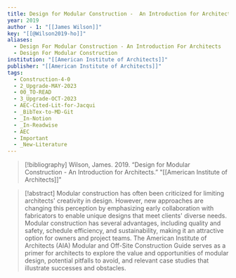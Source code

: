 ```yaml
---
title: Design for Modular Construction -  An Introduction for Architects
year: 2019
author - 1: "[[James Wilson]]"
key: "[[@Wilson2019-ho]]"
aliases:
  - Design For Modular Construction - An Introduction For Architects
  - Design For Modular Construction
institution: "[[American Institute of Architects]]"
publisher: "[[American Institute of Architects]]"
tags:
  - Construction-4-0
  - 2_Upgrade-MAY-2023
  - 00_TO-READ
  - 3_Upgrade-OCT-2023
  - AEC-Cited-Lit-for-Jacqui
  - _BibTex-to-MD-Git
  - _In-Notion
  - _In-Readwise
  - AEC
  - Important
  - _New-Literature
---
```


> [!bibliography]
> Wilson, James. 2019. “Design for Modular Construction -  An Introduction for Architects.” "[[American Institute of Architects]]"

> [!abstract]
> Modular construction has often been criticized for limiting architects' creativity in design. However, new approaches are changing this perception by emphasizing early collaboration with fabricators to enable unique designs that meet clients' diverse needs. Modular construction has several advantages, including quality and safety, schedule efficiency, and sustainability, making it an attractive option for owners and project teams. The American Institute of Architects (AIA) Modular and Off-Site Construction Guide serves as a primer for architects to explore the value and opportunities of modular design, potential pitfalls to avoid, and relevant case studies that illustrate successes and obstacles.